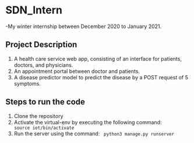 # SDN_Intern
-My winter internship between December 2020 to January 2021.
## Project Description
1. A health care service web app, consisting of an interface for patients, doctors, and physicians.
2. An appointment portal between doctor and patients.
3. A disease predictor model to predict the disease by a POST request of 5 symptoms.
## Steps to run the code
1. Clone the repository
2. Activate the virtual-env by executing the following command:
<code> source iot/bin/activate </code>
3. Run the server using the command:
<code> python3 manage.py runserver </code>
